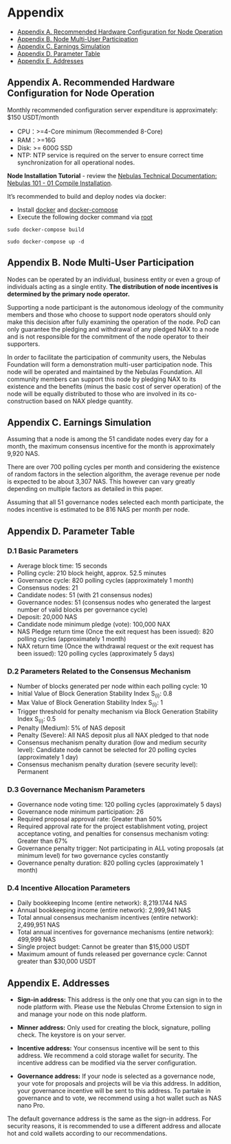 # Appendix


* [Appendix A. Recommended Hardware Configuration for Node Operation](#appendix-a-recommended-hardware-configuration-for-node-operation)
* [Appendix B. Node Multi-User Participation](#appendix-b-node-multi-user-participation)
* [Appendix C. Earnings Simulation](#appendix-c-earnings-simulation)
* [Appendix D. Parameter Table](#appendix-d-parameter-table)
* [Appendix E. Addresses](#appexdix-e-addresses)

## Appendix A. Recommended Hardware Configuration for Node Operation

Monthly recommended configuration server expenditure is approximately: $150 USDT/month



*   CPU：>=4-Core minimum (Recommended 8-Core)
*   RAM：>=16G
*   Disk: 	>= 600G SSD
*   NTP: NTP service is required on the server to ensure correct time synchronization for all operational nodes.

**Node Installation Tutorial** - review the [Nebulas Technical Documentation: Nebulas 101 - 01 Compile Installation](../go-nebulas/tutorials/01-installation).


It’s recommended to build and deploy nodes via docker:



*   Install [docker](https://docs.docker.com/get-started/) and [docker-compose](https://docs.docker.com/compose/install/)
*   Execute the following docker command via [root](https://github.com/nebulasio/go-nebulas)

```
sudo docker-compose build

sudo docker-compose up -d

```



## Appendix B. Node Multi-User Participation

Nodes can be operated by an individual, business entity or even a group of individuals acting as a single entity. **The distribution of node incentives is determined by the primary node operator.**

Supporting a node participant is the autonomous ideology of the community members and those who choose to support node operators should only make this decision after fully examining the operation of the node. PoD can only guarantee the pledging and withdrawal of any pledged NAX to a node and is not responsible for the commitment of the node operator to their supporters.

In order to facilitate the participation of community users, the Nebulas Foundation will form a demonstration multi-user participation node. This node will be operated and maintained by the Nebulas Foundation. All community members can support this node by pledging NAX to its existence and the benefits (minus the basic cost of server operation) of the node will be equally distributed to those who are involved in its co-construction based on NAX pledge quantity.


## Appendix C. Earnings Simulation

Assuming that a node is among the 51 candidate nodes every day for a month, the maximum consensus incentive for the month is approximately 9,920 NAS. 

There are over 700 polling cycles per month and considering the existence of random factors in the selection algorithm, the average revenue per node is expected to be about 3,307 NAS. This however can vary greatly depending on multiple factors as detailed in this paper.

Assuming that all 51 governance nodes selected each month participate, the nodes incentive is estimated to be 816 NAS per month per node.


## Appendix D. Parameter Table


### D.1 Basic Parameters



*   Average block time: 15 seconds
*   Polling cycle: 210 block height, approx. 52.5 minutes
*   Governance cycle: 820 polling cycles (approximately 1 month)
*   Consensus nodes: 21
*   Candidate nodes: 51 (with 21 consensus nodes)
*   Governance nodes: 51 (consensus nodes who generated the largest number of valid blocks per governance cycle)
*   Deposit: 20,000 NAS
*   Candidate node minimum pledge (vote): 100,000 NAX
*   NAS Pledge return time (Once the exit request has been issued): 820 polling cycles (approximately 1 month)
*   NAX return time (Once the withdrawal request or the exit request has been issued): 120 polling cycles (approximately 5 days)


### D.2 Parameters Related to the Consensus Mechanism



*   Number of blocks generated per node within each polling cycle: 10
*   Initial Value of Block Generation Stability Index S<sub>(i)</sub>: 0.8
*   Max Value of Block Generation Stability Index S<sub>(i)</sub>: 1
*   Trigger threshold for penalty mechanism via Block Generation Stability Index S<sub>(i)</sub>: 0.5
*   Penalty (Medium): 5% of NAS deposit
*   Penalty (Severe): All NAS deposit plus all NAX pledged to that node
*   Consensus mechanism penalty duration (low and medium security level): Candidate node cannot be selected for 20 polling cycles (approximately 1 day)
*   Consensus mechanism penalty duration (severe security level): Permanent


### D.3 Governance Mechanism Parameters



*   Governance node voting time: 120 polling cycles (approximately 5 days)
*   Governance node minimum participation: 26
*   Required proposal approval rate: Greater than 50%
*   Required approval rate for the project establishment voting, project acceptance voting, and penalties for consensus mechanism voting: Greater than 67%
*   Governance penalty trigger: Not participating in ALL voting proposals (at minimum level) for two governance cycles constantly
*   Governance penalty duration: 820 polling cycles (approximately 1 month)


### D.4 Incentive Allocation Parameters



*   Daily bookkeeping Income (entire network): 8,219.1744 NAS
*   Annual bookkeeping income (entire network): 2,999,941 NAS
*   Total annual consensus mechanism incentives (entire network): 2,499,951 NAS
*   Total annual incentives for governance mechanisms (entire network): 499,999 NAS
*   Single project budget: Cannot be greater than $15,000 USDT
*   Maximum amount of funds released per governance cycle: Cannot greater than $30,000 USDT


## Appendix E. Addresses

* **Sign-in address:** This address is the only one that you can sign in to the node platform with. Please use the Nebulas Chrome Extension to sign in and manage your node on this node platform.

* **Minner address:** Only used for creating the block, signature, polling check. The keystore is on your server.

* **Incentive address:** Your consensus incentive will be sent to this address. We recommend a cold storage wallet for security. The incentive address can be modified via the server configuration.

* **Governance address:** If your node is selected as a governance node, your vote for proposals and projects will be via this address. In addition, your governance incentive will be sent to this address. To partake in governance and to vote, we recommend using a hot wallet such as NAS nano Pro.

The default governance address is the same as the sign-in address. For security reasons, it is recommended to use a different address and allocate hot and cold wallets according to our recommendations.
